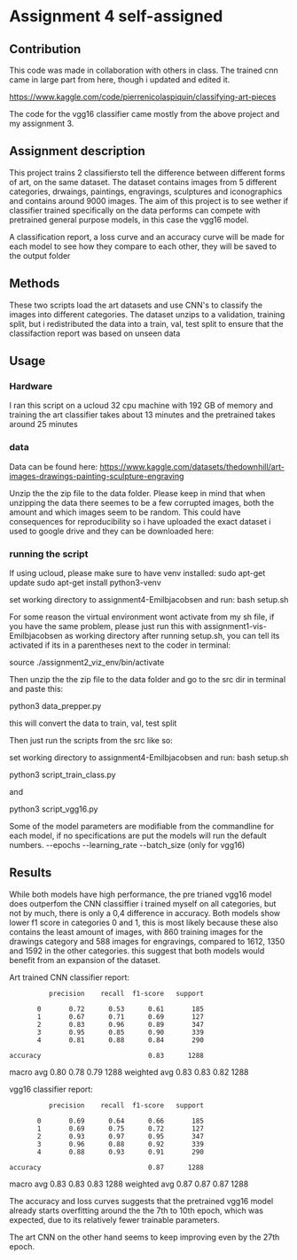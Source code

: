 # Assignment 4 self-assigned

## Contribution
This code was made in collaboration with others in class. The trained cnn came in large part from here, though i updated and edited it.

https://www.kaggle.com/code/pierrenicolaspiquin/classifying-art-pieces

The code for the vgg16 classifier came mostly from the above project and my assignment 3.


## Assignment description
This project trains 2 classifiersto tell the difference between different forms of art, on the same dataset. The dataset contains images from 5 different categories, drwaings, paintings, engravings, sculptures and iconographics and contains around 9000 images. The aim of this project is to see wether if classifier trained specifically on the data performs can compete with pretrained general purpose models, in this case the vgg16 model. 

A classification report, a loss curve and an accuracy curve will be made for each model to see how they compare to each other, they will be saved to the output folder

## Methods


These two scripts load the art datasets and use CNN's to classify the images into different categories. The dataset unzips to a validation, training split, but i redistributed the data into a train, val, test split to ensure that the classifaction report was based on unseen data

## Usage

### Hardware
I ran this script on a ucloud 32 cpu machine with 192 GB of memory and training the art classifier takes about 13 minutes and the pretrained takes around 25 minutes


### data
Data can be found here: 
https://www.kaggle.com/datasets/thedownhill/art-images-drawings-painting-sculpture-engraving

Unzip the the zip file to the data folder. 
Please keep in mind that when unzipping the data there seemes to be a few corrupted images, both the amount and which images seem to be random. This could have consequences for reproducibility so i have uploaded the exact dataset i used to google drive and they can be downloaded here:


### running the script
If using ucloud, please make sure to have venv installed:
sudo apt-get update
sudo apt-get install python3-venv

set working directory to assignment4-Emilbjacobsen and run:
bash setup.sh

For some reason the virtual environment wont activate from my sh file, if you have the same problem, please just run this with assignment1-vis-Emilbjacobsen as working directory after running setup.sh, you can tell its activated if its in a parentheses next to the coder in terminal:

source ./assignment2_viz_env/bin/activate


Then unzip the the zip file to the data folder and go to the src dir in terminal and paste this:

python3 data_prepper.py

this will convert the data to train, val, test split


Then just run the scripts from the src like so:

set working directory to assignment4-Emilbjacobsen and run:
bash setup.sh



python3 script_train_class.py

and

python3 script_vgg16.py

Some of the model parameters are modifiable from the commandline for each model, if no specifications are put the models will run the default numbers.
--epochs 
--learning_rate
--batch_size (only for vgg16)




## Results
While both models have high performance, the pre trianed vgg16 model does outperfom the CNN classiffier i trained myself on all categories, but not by much, there is only a 0,4 difference in accuracy. Both models show lower f1 score in categories 0 and 1, this is most likely because these also contains the least amount of images, with 860 training images for the drawings category and 588 images for engravings, compared to 1612, 1350 and 1592 in the other categories. this suggest that both models would benefit from an expansion of the dataset.

Art trained CNN classifier report:

              precision    recall  f1-score   support

           0       0.72      0.53      0.61       185
           1       0.67      0.71      0.69       127
           2       0.83      0.96      0.89       347
           3       0.95      0.85      0.90       339
           4       0.81      0.88      0.84       290

    accuracy                           0.83      1288
   macro avg       0.80      0.78      0.79      1288
weighted avg       0.83      0.83      0.82      1288

vgg16 classifier report:

              precision    recall  f1-score   support

           0       0.69      0.64      0.66       185
           1       0.69      0.75      0.72       127
           2       0.93      0.97      0.95       347
           3       0.96      0.88      0.92       339
           4       0.88      0.93      0.91       290

    accuracy                           0.87      1288
   macro avg       0.83      0.83      0.83      1288
weighted avg       0.87      0.87      0.87      1288

The accuracy and loss curves suggests that the pretrained vgg16 model already starts overfitting around the the 7th to 10th epoch, which was expected, due to its relatively fewer trainable parameters.

The art CNN on the other hand seems to keep improving even by the 27th epoch.
